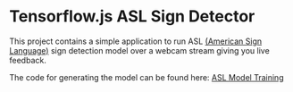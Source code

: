 # Tensorflow.js ASL Sign Detector

This project contains a simple application to run ASL [(American Sign Language)](https://en.wikipedia.org/wiki/American_Sign_Language) sign detection model over a webcam stream giving you live feedback.

The code for generating the model can be found here: [ASL Model Training](https://aka.ms/ghc22asltrain)